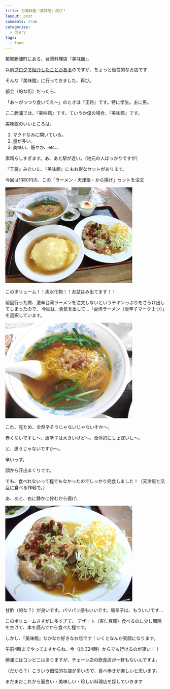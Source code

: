 ```yaml
---
title: 台湾料理『美味館』再び！
layout: post
comments: true
categories:
  - diary
tags:
  - food
---
```

那智勝浦町にある、台湾料理店『美味館』。

以前[ブログで紹介したことがある][1]のですが、ちょっと個性的なお店です

そんな『美味館』に行ってきました、再び。

都会（的な街）だったら、

「あ～がっつり食いてえ～」のときは『王将』です。特に学生。主に男。

ここ勝浦では、『美味館』です。ていうか僕の場合、『美味館』です。

美味館のいいところは、

1. マクドなみに開いている。
2. 量が多い。
3. 美味い、賑やか、etc...

素晴らしすぎます。あ、あと駅が近い。（地元の人ばっかりですが）

『王将』みたいに、『美味館』にもお得なセットがあります。

今回は1380円の、この「ラーメン・天津飯・から揚げ」セットを注文

![ラーメン・天津飯・から揚げセット][2]

このボリューム！！炭水化物！！お盆はみ出てます！！

前回行った際、激辛台湾ラーメンを注文しないというチキンっぷりをさらけ出してしまったので、
今回は…勇気を出して…「台湾ラーメン（唐辛子マーク１つ）」を選択しています。

![台湾ラーメン][3]

これ、見ため、全然辛そうじゃないじゃないすか～。

赤くないですし～。唐辛子は大きいけど～。全体的にしょぼいし～。

と、思うじゃないですか～。

辛いっす。

顔から汗出まくりです。

でも、食べれないって程でもなかったのでしっかり完食しました！（天津飯と交互に食べる作戦で。）

あ、あと、右に静かに佇むから揚げ、

![から揚げ][4]

甘酢（的な？）が良いです。パリパリ感もいいです。唐辛子は、もういいです…

このボリュームさすがに多すぎて、
デザート（杏仁豆腐）食べるのに少し間隔を空けて、本を読んでから食べた程です。

しかし、『美味館』なかなか好きなお店です！いくとなんか笑顔になります。

午前4時までやってますからね。今（ほぼ24時）からでも行けるのが凄い！！

勝浦にはコンビニはありますが、チェーン店の飲食店が一軒もないんですよ。

（だから？）こういう個性的な店が多いので、食べ歩きが楽しいと思います。

まだまだこれから面白い・美味しい・珍しい料理店を探していきます


 [1]: /diary/bimikan-nachikatsuura.html "台湾料理『美味館』"
 [2]: /img/uploads/2010/02/bimikan-nachikatsuura-1.jpg
 [3]: /img/uploads/2010/02/bimikan-nachikatsuura-2.jpg
 [4]: /img/uploads/2010/02/bimikan-nachikatsuura-3.jpg
